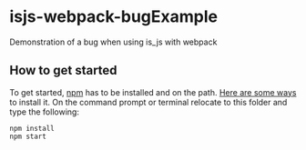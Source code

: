 # isjs-webpack-bugExample
Demonstration of a bug when using is_js with webpack

## How to get started
To get started, [npm](https://www.npmjs.com/) has to be installed and on the path.
[Here are some ways](https://github.com/npm/npm#super-easy-install) to install
it. On the command prompt or terminal relocate to this folder and type the following:

```
npm install
npm start
```